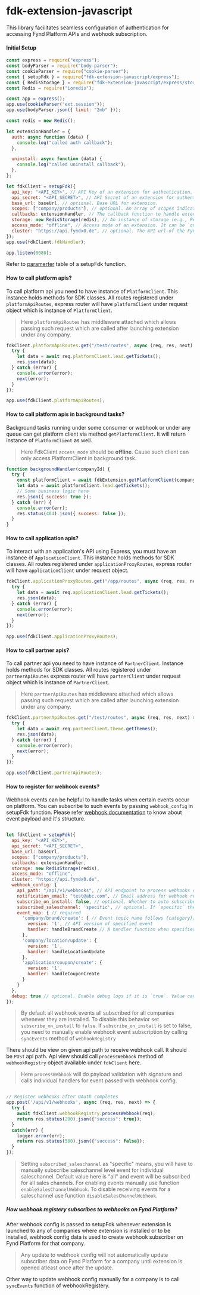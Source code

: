 # fdk-extension-javascript

This library facilitates seamless configuration of authentication for accessing Fynd Platform APIs and webhook subscription.

#### Initial Setup

```javascript
const express = require("express");
const bodyParser = require("body-parser");
const cookieParser = require("cookie-parser");
const { setupFdk } = require("fdk-extension-javascript/express");
const { RedisStorage } = require("fdk-extension-javascript/express/storage"); // Import RedisStorage (default storage class). Use your custom class if you have implemented other databases.
const Redis = require("ioredis");

const app = express();
app.use(cookieParser("ext.session"));
app.use(bodyParser.json({ limit: "2mb" }));

const redis = new Redis();

let extensionHandler = {
  auth: async function (data) {
    console.log("called auth callback");
  },

  uninstall: async function (data) {
    console.log("called uninstall callback");
  },
};

let fdkClient = setupFdk({
  api_key: "<API_KEY>", // API Key of an extension for authentication.
  api_secret: "<API_SECRET>", // API Secret of an extension for authentication.
  base_url: baseUrl, // optional. Base URL for extension.
  scopes: ["company/products"], // optional. An array of scopes indicating the specific permissions needed for an extension.
  callbacks: extensionHandler, // The callback function to handle extension-related tasks.
  storage: new RedisStorage(redis), // An instance of storage (e.g., RedisStorage) for data storage.
  access_mode: "offline", // Access mode of an extension. It can be `online` or `offline`.
  cluster: "https://api.fyndx0.de", // optional. The API url of the Fynd Platform cluster.
});
app.use(fdkClient.fdkHandler);

app.listen(8080);
```
Refer to [paramerter](https://github.com/gofynd/fdk-extension-javascript/blob/fpco-26696/README.md#parameters-of-setupfdk-function) table of a setupFdk function.

#### How to call platform apis?

To call platform api you need to have instance of `PlatformClient`. This instance holds methods for SDK classes. All routes registered under `platformApiRoutes`, express router will have `platformClient` under request object which is instance of `PlatformClient`.

> Here `platformApiRoutes` has middleware attached which allows passing such request which are called after launching extension under any company.

```javascript
fdkClient.platformApiRoutes.get("/test/routes", async (req, res, next) => {
  try {
    let data = await req.platformClient.lead.getTickets();
    res.json(data);
  } catch (error) {
    console.error(error);
    next(error);
  }
});

app.use(fdkClient.platformApiRoutes);
```

#### How to call platform apis in background tasks?

Background tasks running under some consumer or webhook or under any queue can get platform client via method `getPlatformClient`. It will return instance of `PlatformClient` as well. 

> Here FdkClient `access_mode` should be **offline**. Cause such client can only access PlatformClient in background task.  

```javascript
function backgroundHandler(companyId) {
  try {
    const platformClient = await fdkExtension.getPlatformClient(companyId);
    let data = await platformClient.lead.getTickets();
    // Some business logic here
    res.json({ success: true });
  } catch (err) {
    console.error(err);
    res.status(404).json({ success: false });
  }
}
```

#### How to call application apis?

To interact with an application's API using Express, you must have an instance of `ApplicationClient`. This instance holds methods for SDK classes. All routes registered under `applicationProxyRoutes`, express router will have `applicationClient` under request object.

```javascript
fdkClient.applicationProxyRoutes.get("/app/routes", async (req, res, next) => {
  try {
    let data = await req.applicationClient.lead.getTickets();
    res.json(data);
  } catch (error) {
    console.error(error);
    next(error);
  }
});

app.use(fdkClient.applicationProxyRoutes);
```

#### How to call partner apis?

To call partner api you need to have instance of `PartnerClient`. Instance holds methods for SDK classes. All routes registered under `partnerApiRoutes` express router will have `partnerClient` under request object which is instance of `PartnerClient`.

> Here `partnerApiRoutes` has middleware attached which allows passing such request which are called after launching extension under any company.

```javascript
fdkClient.partnerApiRoutes.get("/test/routes", async (req, res, next) => {
  try {
    let data = await req.partnerClient.theme.getThemes();
    res.json(data);
  } catch (error) {
    console.error(error);
    next(error);
  }
});

app.use(fdkClient.partnerApiRoutes);
```

#### How to register for webhook events?

Webhook events can be helpful to handle tasks when certain events occur on platform. You can subscribe to such events by passing `webhook_config` in setupFdk function.
Please refer [webhook documentation](https://partners.fynd.com/help/docs/partners/webhooks/webhook-events/article#payload) to know about event payload and it's structure.
 
```javascript

let fdkClient = setupFdk({
  api_key: "<API_KEY>",
  api_secret: "<API_SECRET>",
  base_url: baseUrl, 
  scopes: ["company/products"],
  callbacks: extensionHandler,
  storage: new RedisStorage(redis),
  access_mode: "offline",
  cluster: "https://api.fyndx0.de",
  webhook_config: {
    api_path: "/api/v1/webhooks", // API endpoint to process webhooks event.
    notification_email: "test@abc.com", // Email address for webhook related notifications.
    subscribe_on_install: false, // optional. Whether to auto subscribe to all webhooks on extension installation. It can be true or false.
    subscribed_saleschannel: 'specific', // optional. If `specific` then you have to manually subscribe to sales channel/website level events for individual sales channels. Value can be `all` or `optional`.
    event_map: { // required
      'company/brand/create': { // Event topic name follows {category}/{name}/{type} structure. Refer event payload to get 'category', 'name' and 'type' for required events
        version: '1', // API version of specified event
        handler: handleBrandCreate // A handler function when specified event occures
      },
      'company/location/update': {
        version: '1',
        handler: handleLocationUpdate
      },
      'application/coupon/create': {
        version: '1',
        handler: handleCouponCreate
      }
    }
  },
  debug: true // optional. Enable debug logs if it is `true`. Value can be `true` or `false`.
});
```
> By default all webhook events all subscribed for all companies whenever they are installed. To disable this behavior set `subscribe_on_install` to `false`. If `subscribe_on_install` is set to false, you need to manually enable webhook event subscription by calling `syncEvents` method of `webhookRegistry`

There should be view on given api path to receive webhook call. It should be `POST` api path. Api view should call `processWebhook` method of `webhookRegistry` object available under `fdkClient` here.

> Here `processWebhook` will do payload validation with signature and calls individual handlers for event passed with webhook config. 

```javascript

// Register webhooks after OAuth completes
app.post('/api/v1/webhooks', async (req, res, next) => {
  try {
    await fdkClient.webhookRegistry.processWebhook(req);
    return res.status(200).json({"success": true});
  }
  catch(err) {
    logger.error(err);
    return res.status(500).json({"success": false});
  }
});
```

> Setting `subscribed_saleschannel` as "specific" means, you will have to manually subscribe saleschannel level event for individual saleschannel. Default value here is "all" and event will be subscribed for all sales channels. For enabling events manually use function `enableSalesChannelWebhook`. To disable receiving events for a saleschannel use function `disableSalesChannelWebhook`. 


##### How webhook registery subscribes to webhooks on Fynd Platform?
After webhook config is passed to setupFdk whenever extension is launched to any of companies where extension is installed or to be installed, webhook config data is used to create webhook subscriber on Fynd Platform for that company. 

> Any update to webhook config will not automatically update subscriber data on Fynd Platform for a company until extension is opened atleast once after the update. 

Other way to update webhook config manually for a company is to call `syncEvents` function of webhookRegistery.   